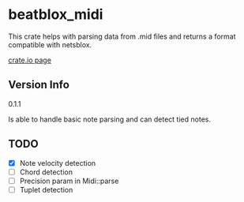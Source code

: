 # beatblox_midi
This crate helps with parsing data from .mid files and returns a format compatible with netsblox.

[crate.io page](https://crates.io/search?q=beatblox_midi)

## Version Info
0.1.1

Is able to handle basic note parsing and can detect tied notes.

## TODO

- [x] Note velocity detection
- [ ] Chord detection
- [ ] Precision param in Midi::parse
- [ ] Tuplet detection
